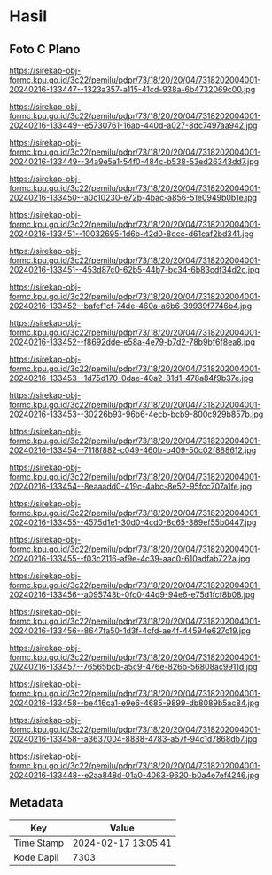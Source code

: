 # Hasil

## Foto C Plano

https://sirekap-obj-formc.kpu.go.id/3c22/pemilu/pdpr/73/18/20/20/04/7318202004001-20240216-133447--1323a357-a115-41cd-938a-6b4732069c00.jpg

https://sirekap-obj-formc.kpu.go.id/3c22/pemilu/pdpr/73/18/20/20/04/7318202004001-20240216-133449--e5730761-16ab-440d-a027-8dc7497aa942.jpg

https://sirekap-obj-formc.kpu.go.id/3c22/pemilu/pdpr/73/18/20/20/04/7318202004001-20240216-133449--34a9e5a1-54f0-484c-b538-53ed26343dd7.jpg

https://sirekap-obj-formc.kpu.go.id/3c22/pemilu/pdpr/73/18/20/20/04/7318202004001-20240216-133450--a0c10230-e72b-4bac-a856-51e0949b0b1e.jpg

https://sirekap-obj-formc.kpu.go.id/3c22/pemilu/pdpr/73/18/20/20/04/7318202004001-20240216-133451--10032695-1d6b-42d0-8dcc-d61caf2bd341.jpg

https://sirekap-obj-formc.kpu.go.id/3c22/pemilu/pdpr/73/18/20/20/04/7318202004001-20240216-133451--453d87c0-62b5-44b7-bc34-6b83cdf34d2c.jpg

https://sirekap-obj-formc.kpu.go.id/3c22/pemilu/pdpr/73/18/20/20/04/7318202004001-20240216-133452--bafef1cf-74de-460a-a6b6-39939f7746b4.jpg

https://sirekap-obj-formc.kpu.go.id/3c22/pemilu/pdpr/73/18/20/20/04/7318202004001-20240216-133452--f8692dde-e58a-4e79-b7d2-78b9bf6f8ea8.jpg

https://sirekap-obj-formc.kpu.go.id/3c22/pemilu/pdpr/73/18/20/20/04/7318202004001-20240216-133453--1d75d170-0dae-40a2-81d1-478a84f9b37e.jpg

https://sirekap-obj-formc.kpu.go.id/3c22/pemilu/pdpr/73/18/20/20/04/7318202004001-20240216-133453--30226b93-96b6-4ecb-bcb9-800c929b857b.jpg

https://sirekap-obj-formc.kpu.go.id/3c22/pemilu/pdpr/73/18/20/20/04/7318202004001-20240216-133454--7118f882-c049-460b-b409-50c02f888612.jpg

https://sirekap-obj-formc.kpu.go.id/3c22/pemilu/pdpr/73/18/20/20/04/7318202004001-20240216-133454--8eaaadd0-419c-4abc-8e52-95fcc707a1fe.jpg

https://sirekap-obj-formc.kpu.go.id/3c22/pemilu/pdpr/73/18/20/20/04/7318202004001-20240216-133455--4575d1e1-30d0-4cd0-8c65-389ef55b0447.jpg

https://sirekap-obj-formc.kpu.go.id/3c22/pemilu/pdpr/73/18/20/20/04/7318202004001-20240216-133455--f03c2116-af9e-4c39-aac0-610adfab722a.jpg

https://sirekap-obj-formc.kpu.go.id/3c22/pemilu/pdpr/73/18/20/20/04/7318202004001-20240216-133456--a095743b-0fc0-44d9-94e6-e75d1fcf8b08.jpg

https://sirekap-obj-formc.kpu.go.id/3c22/pemilu/pdpr/73/18/20/20/04/7318202004001-20240216-133456--8647fa50-1d3f-4cfd-ae4f-44594e627c19.jpg

https://sirekap-obj-formc.kpu.go.id/3c22/pemilu/pdpr/73/18/20/20/04/7318202004001-20240216-133457--76565bcb-a5c9-476e-826b-56808ac9911d.jpg

https://sirekap-obj-formc.kpu.go.id/3c22/pemilu/pdpr/73/18/20/20/04/7318202004001-20240216-133458--be416ca1-e9e6-4685-9899-db8089b5ac84.jpg

https://sirekap-obj-formc.kpu.go.id/3c22/pemilu/pdpr/73/18/20/20/04/7318202004001-20240216-133458--a3637004-8888-4783-a57f-94c1d7868db7.jpg

https://sirekap-obj-formc.kpu.go.id/3c22/pemilu/pdpr/73/18/20/20/04/7318202004001-20240216-133448--e2aa848d-01a0-4063-9620-b0a4e7ef4246.jpg


## Metadata

| Key        | Value               |
| ---------- | ------------------- |
| Time Stamp | 2024-02-17 13:05:41 |
| Kode Dapil | 7303                |



